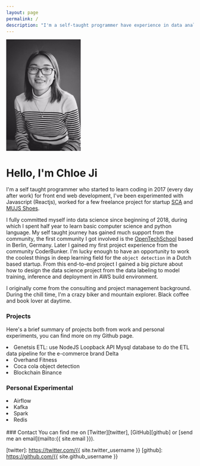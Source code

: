 ```yaml
---
layout: page
permalink: /
description: "I'm a self-taught programmer have experience in data analysis, deep learning. I like writing code and drinking coffee, and biking."
---
```


<div markdown="1" class="about">
<img src="/assets/chloe.jpeg" alt="{{ site.author }} profile pic" class="profile-pic" height=300 weight=200 />

# Hello, I'm Chloe Ji 

I'm a self taught programmer who started to learn coding in 2017 (every day after work) for front end web development, I've been experimented with Javascript (Reactjs), worked for a few freelance project for startup <a href='https://www.scachess.com/'>SCA</a> and <a href='https://www.mjus-shoes.com/'> MUJS Shoes</a>.

I fully committed myself into data science since beginning of 2018, during which I spent half year to learn basic computer science and python language. My self taught journey has gained much support from the community, the first community I got involved is the <a href='https://www.opentechschool.org/'>OpenTechSchool</a> based in Berlin, Germany. Later I gained my first project experience from the community CoderBunker. I'm lucky enough to have an opportunity to work the coolest things in deep learning field for the `object detection` in a Dutch based startup. From this end-to-end project I gained a big picture about how to design the data science project from the data labeling to model training, inference and deployment in AWS build environment. 


I originally come from the consulting and project management background. During the chill time, I'm a crazy biker and mountain explorer. Black coffee and book lover at daytime.

### Projects
Here's a brief summary of projects both from work and personal experiments, you can find more on my Github page.

<li>Genetsis ETL: use NodeJS Loopback API Mysql database to do the ETL data pipeline for the e-commerce brand Delta </li>
<li>Overhand Fitness </li>
<li>Coca cola object detection </li>
<li>Blockchain Binance </li>

### Personal Experimental
<li>Airflow</li>
<li>Kafka</li>
<li>Spark</li>
<li>Redis</li> 

<br>
### Contact
You can find me on [Twitter][twitter], [GitHub][github] or [send me an email](mailto:{{ site.email }}).

[twitter]: https://twitter.com/{{ site.twitter_username }}
[github]: https://github.com/{{ site.github_username }}
</div> 
